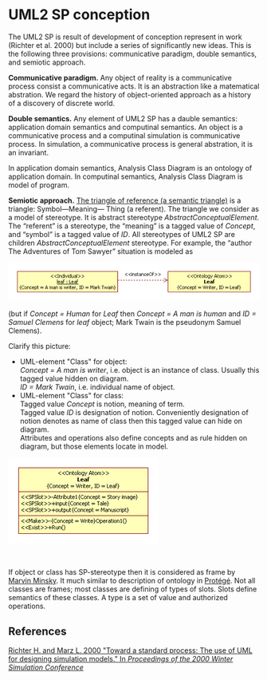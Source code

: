 # UML2 SP conception
The UML2 SP is result of development of conception represent in work (Richter et al. 2000) 
but include a series of significantly new ideas. This is the following three  provisions: communicative paradigm, 
double semantics, and semiotic approach.

**Communicative paradigm.** 
Any object of reality is a communicative process consist a communicative acts. It is an abstraction like a matematical abstration.
We regard the history of object-oriented approach as a history of a discovery of discrete world.

**Double semantics.** Any element of UML2 SP has a dauble semantics: application domain semantics and computinal semantics. An object  is a communicative process and a computinal simulation is communicative process. In simulation, a communicative process is general abstration, it is an invariant.

In application domain semantics, Analysis Class Diagram is an ontology of application domain. In computinal semantics, Analysis Class Diagram is model of program.

**Semiotic approach.** 
[The triangle of reference (a semantic triangle)](https://en.wikipedia.org/wiki/Triangle_of_reference) is a triangle: Symbol—Meaning— Thing (a referent). The triangle we consider as a model of stereotype. It is abstract stereotype *AbstractConceptualElement*. The “referent” is a stereotype, the “meaning” is a tagged value of *Concept*, and “symbol” is a tagged value of *ID*. All stereotypes of UML2 SP are children *AbstractConceptualElement* stereotype.
For example, the “author The Adventures of Tom Sawyer” situation  is modeled as
<p><img src="define/MarkTwin.png" alt="" /></p>

(but if *Concept = Human* for *Leaf* then *Concept = A man is human* and *ID = Samuel Clemens*  for *leaf* object; Mark Twain is the pseudonym Samuel Clemens).

Сlarify this picture:
- UML-element "Class" for object:<br/>
*Concept = A man is writer*, i.e. object is an instance of class. Usually this tagged value hidden on diagram.<br/>
*ID = Mark Twain*, i.e. individual name of object.
- UML-element "Class" for class:<br/>
Tagged value *Concept* is notion, meaning of term.<br/> 
Tagged value *ID* is designation of notion. Conveniently designation of notion denotes as name of class then this tagged value can hide on diagram.<br/>
Attributes and operations also define concepts and as rule hidden on diagram, but those elements locate in model.
<p><img src="define/MarkTwin1.png" alt="" /></p>
<br/>

If object or class has SP-stereotype then it is considered as frame by [Marvin Minsky](https://en.wikipedia.org/wiki/Frame_(artificial_intelligence)). It much similar to description of ontology in [Protégé](http://protege.stanford.edu/publications/ontology_development/ontology101-noy-mcguinness.html). Not all classes are frames; most classes are defining of types of slots. Slots define semantics of these classes. A type is a set of value and authorized operations.

## References
[Richter H. and Marz L. 2000 "Toward a standard process: The use of UML for designing simulation models." In *Proceedings of the 2000 Winter Simulation Conference*](http://informs-sim.org/wsc00papers/056.PDF)
 

